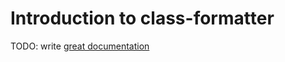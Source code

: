 # Introduction to class-formatter

TODO: write [great documentation](http://jacobian.org/writing/what-to-write/)
